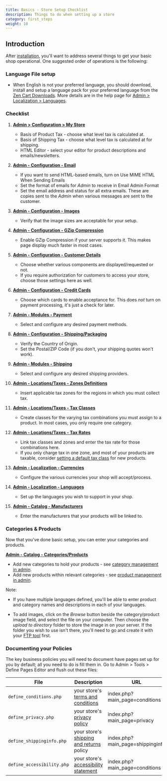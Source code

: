 ```yaml
---
title: Basics - Store Setup Checklist
description: Things to do when setting up a store 
category: first_steps 
weight: 10
---
```


## Introduction

After [installation](/user/first_steps/how_do_i_install/), you'll want to address several things to get your basic shop operational. One suggested order of operations is the following:

### Language File setup 
- When English is not your preferred language, you should download, install and setup
a language pack for 
your preferred language from the [Zen Cart Downloads](https://www.zen-cart.com/downloads.php?do=cat&id=6). More details are in the help page for 
[Admin > Localization > Languages](/user/admin_pages/localization/languages/). 

### Checklist

1.  **[Admin > Configuration > My Store](/user/admin_pages/configuration/configuration_mystore/)**
    *   Basis of Product Tax - choose what level tax is calculated at.
    *   Basis of Shipping Tax - choose what level tax is calculated at for shipping.
    *   HTML Editor - select your editor for product descriptions and emails/newsletters.  

2.  **[Admin - Configuration - Email](/user/admin_pages/configuration/configuration_email/)**
    *   If you want to send HTML-based emails, turn on Use MIME HTML When Sending Emails
    *   Set the format of emails for _Admin_ to receive in Email Admin Format
    *   Set the email address and status for all extra emails. These are copies sent to the _Admin_ when various messages are sent to the customer.  

3.  **[Admin - Configuration - Images](/user/admin_pages/configuration/configuration_images/)**
    *   Verify that the image sizes are acceptable for your setup.  

4.  **[Admin - Configuration - GZip Compression](/user/admin_pages/configuration/configuration_gzipcompression/)**
    *   Enable GZip Compression if your server supports it. This makes page display much faster in most cases.  

5.  **[Admin - Configuration - Customer Details](/user/admin_pages/configuration/configuration_customerdetails/)**
    *   Choose whether various components are displayed/requested or not.
    *   If you require authorization for customers to access your store, choose those settings here as well.  

6.  **[Admin - Configuration - Credit Cards](/user/admin_pages/configuration/configuration_creditcards/)**
    *   Choose which cards to enable acceptance for. This does _not_ turn on payment processing, it's just a check for later.  

7.  **[Admin - Modules - Payment](/user/admin_pages/modules/payment/)**
    *   Select and configure any desired payment methods.  

8.  **[Admin - Configuration - Shipping/Packaging](/user/admin_pages/configuration/configuration_shippingpackaging/)**
    *   Verify the Country of Origin.
    *   Set the Postal/ZIP Code (if you don't, your shipping quotes won't work).  

9.  **[Admin - Modules - Shipping](/user/admin_pages/modules/shipping/)**
    *   Select and configure any desired shipping providers.  

10.  **[Admin - Locations/Taxes - Zones Definitions](/user/admin_pages/locations/zones_definitions/)**
     *   Insert applicable tax zones for the regions in which you must collect tax.  

11.  **[Admin - Locations/Taxes - Tax Classes](/user/admin_pages/locations/tax_classes/)**
     *   Create classes for the varying tax combinations you must assign to a product. In most cases, you only require one category.  

12.  **[Admin - Locations/Taxes - Tax Rates](/user/admin_pages/locations/tax_rates/)**
     *   Link tax classes and zones and enter the tax rate for those combinations here.  
     *   If you only charge tax in one zone, and most of your products are taxable, consider [setting a default tax class](/user/taxes/default_tax_class/) for new products. 
13.  **[Admin - Localization - Currencies](/user/admin_pages/localization/currencies/)**
     *   Configure the various currencies your shop will accept/process.  

14.  **[Admin - Localization - Languages](/user/admin_pages/localization/languages/)**
     *   Set up the languages you wish to support in your shop.  

15.  **[Admin - Catalog - Manufacturers](/user/admin_pages/catalog/manufacturers/)**
     *   Enter the manufacturers that your products will be linked to.

### Categories & Products

Now that you've done basic setup, you can enter your categories and products.

**[Admin - Catalog - Categories/Products](/user/admin_pages/catalog/categories_products/)**

*   Add new categories to hold your products - see [category management in admin](/user/products/category_management_admin/). 
*   Add new products within relevant categories - see [product management in admin](/user/products/product_management_admin/).

Note:

*   If you have multiple languages defined, you'll be able to enter product and category names and descriptions in each of your languages.

*   To add images, click on the _Browse_ button beside the category/product image field, and select the file on your computer. Then choose the _upload to directory_ folder to store the image in on your server. If the folder you wish to use isn't there, you'll need to go and create it with your [FTP tool](/user/first_steps/useful_tools/#ftp-tools) first.

### Documenting your Policies 

The key business policies you will need to document have pages set up for you by default; all you need to do is fill them in.  Go to Admin > Tools > Define Pages Editor and flush out these files: 

File | Description | URL
-----|-------------|-----
`define_conditions.php` | your store's [terms and conditions](/user/storefront_pages/conditions/) | index.php?main_page=conditions
`define_privacy.php` | your store's [privacy policy](/user/storefront_pages/privacy/)| index.php?main_page=privacy
`define_shippinginfo.php` | your store's [shipping and returns](/user/storefront_pages/shippinginfo/) policy | index.php?main_page=shippinginfo
`define_accessibility.php` | your store's [accessibility statement](/user/storefront_pages/accessibility/) | index.php?main_page=conditions


